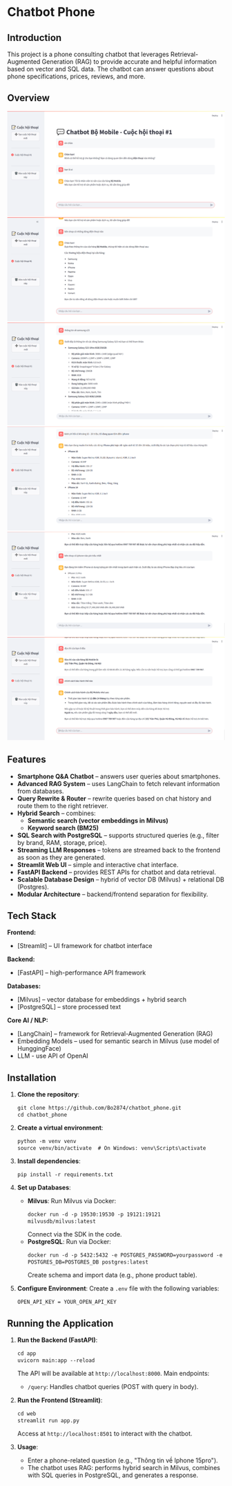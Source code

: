 # Chatbot Phone

## Introduction

This project is a phone consulting chatbot that leverages Retrieval-Augmented Generation (RAG) to provide accurate and helpful information based on vector and SQL data. The chatbot can answer questions about phone specifications, prices, reviews, and more.

## Overview
![Image 1](images/image1.png)
![Image 2](images/image2.png)
![Image 3](images/image3.png)
![Image 4](images/image4.png)
![Image 5](images/image5.png)
![Image 6](images/image6.png)

## Features
- **Smartphone Q&A Chatbot** – answers user queries about smartphones.  
- **Advanced RAG System** – uses LangChain to fetch relevant information from databases.  
- **Query Rewrite & Router** – rewrite queries based on chat history and route them to the right retriever.  
- **Hybrid Search** – combines:
  - **Semantic search (vector embeddings in Milvus)**  
  - **Keyword search (BM25)**  
- **SQL Search with PostgreSQL** – supports structured queries (e.g., filter by brand, RAM, storage, price).  
- **Streaming LLM Responses** – tokens are streamed back to the frontend as soon as they are generated.
- **Streamlit Web UI** – simple and interactive chat interface.  
- **FastAPI Backend** – provides REST APIs for chatbot and data retrieval.  
- **Scalable Database Design** – hybrid of vector DB (Milvus) + relational DB (Postgres).  
- **Modular Architecture** – backend/frontend separation for flexibility.  

## Tech Stack

**Frontend:**  
- [Streamlit] – UI framework for chatbot interface  

**Backend:**  
- [FastAPI] – high-performance API framework  

**Databases:**  
- [Milvus] – vector database for embeddings + hybrid search  
- [PostgreSQL] – store processed text 

**Core AI / NLP:**  
- [LangChain] – framework for Retrieval-Augmented Generation (RAG)  
- Embedding Models – used for semantic search in Milvus (use model of HunggingFace)
- LLM - use API of OpenAI

## Installation

1. **Clone the repository**:
   ```
   git clone https://github.com/Bo2874/chatbot_phone.git
   cd chatbot_phone
   ```

2. **Create a virtual environment**:
   ```
   python -m venv venv
   source venv/bin/activate  # On Windows: venv\Scripts\activate
   ```

3. **Install dependencies**:
   ```
   pip install -r requirements.txt
   ```

4. **Set up Databases**:
   - **Milvus**: Run Milvus via Docker:
     ```
     docker run -d -p 19530:19530 -p 19121:19121 milvusdb/milvus:latest
     ```
     Connect via the SDK in the code.
   - **PostgreSQL**: Run via Docker:
     ```
     docker run -d -p 5432:5432 -e POSTGRES_PASSWORD=yourpassword -e POSTGRES_DB=POSTGRES_DB postgres:latest
     ```
     Create schema and import data (e.g., phone product table).

5. **Configure Environment**:
   Create a `.env` file with the following variables:
   ```
   OPEN_API_KEY = YOUR_OPEN_API_KEY
   ```

## Running the Application

1. **Run the Backend (FastAPI)**:
   ```
   cd app
   uvicorn main:app --reload
   ```
   The API will be available at `http://localhost:8000`. Main endpoints:
   - `/query`: Handles chatbot queries (POST with query in body).

2. **Run the Frontend (Streamlit)**:
   ```
   cd web
   streamlit run app.py
   ```
   Access at `http://localhost:8501` to interact with the chatbot.

3. **Usage**:
   - Enter a phone-related question (e.g., "Thông tin về Iphone 15pro").
   - The chatbot uses RAG: performs hybrid search in Milvus, combines with SQL queries in PostgreSQL, and generates a response.